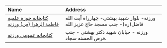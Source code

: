 | Name                                                  | Address                                                                    |
|:------------------------------------------------------|:---------------------------------------------------------------------------|
| [کتابخانه حوزه علمیه فاطمة الزهرا (س) ورزنه](http://) | ورزنه- بلوار شهید بهشتی- چهارراه آیت الله فاضل(ره)- جنب مسجد حاج عزیز الله |
| [كتابخانه عمومی ورزنه](http://isfahanpl.ir)           | ورزنه - خیابان شهید دكتر بهشتی - جنب قرض الحسنه سجاد.                      |